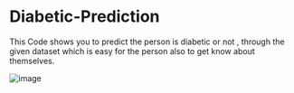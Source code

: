 # Diabetic-Prediction
This Code shows you to predict the person is diabetic or not , through the given dataset which is easy for the person also to get know about themselves.


![image](https://user-images.githubusercontent.com/100958983/233829543-5061f59f-c4cf-46fa-b6f4-54992c00217f.png)
